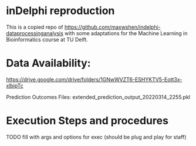 # inDelphi reproduction

This is a copied repo of https://github.com/maxwshen/indelphi-dataprocessinganalysis with some adaptations for the Machine Learning in Bioinformatics course at TU Delft.

# Data Availability:
https://drive.google.com/drive/folders/1GNwWVZT6-ESHYKTV5-Eott3x-xlbipTc

Prediction Outcomes Files: extended_prediction_output_20220314_2255.pkl

# Execution Steps and procedures
TODO fill with args and options for exec (should be plug and play for staff)
